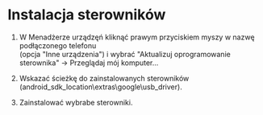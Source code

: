 # Instalacja sterowników

1. W Menadżerze urządzęń kliknąć prawym przyciskiem myszy w nazwę podłączonego telefonu<br/> (opcja "Inne urządzenia") i wybrać "Aktualizuj oprogramowanie sterownika" -> Przeglądaj mój komputer...

2. Wskazać ścieżkę do zainstalowanych sterowników (android_sdk_location\extras\google\usb_driver).

3. Zainstalować wybrabe sterowniki.
